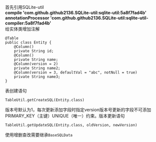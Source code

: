 首先引用SQLite-util   
**compile 'com.github.github2136.SQLite-util:sqlite-util:5a8f7fad4b'**   
**annotationProcessor 'com.github.github2136.SQLite-util:sqlite-util-compiler:5a8f7fad4b'**   
给实体类增加注解
```
@Table
public class Entity {
    @Column()
    private String id;
    @Column()
    private String name;
    @Column(version = 2)
    private String name2;
    @Column(version = 3, defaultVal = "abc", notNull = true)
    private String name3;
}
```
表创建语句
```
TableUtil.getCreateSQL(Entity.class)
```
版本号默认为1，每次更新添加字段时指定version版本号更新的字段不可添加PRIMARY_KEY（主键）UNIQUE（唯一）约束。版本更新语句
```
TableUtil.getUpdateSQL(Entity.class, oldVersion, newVersion)
```
使用增删查改需要继承`BaseSQLData`